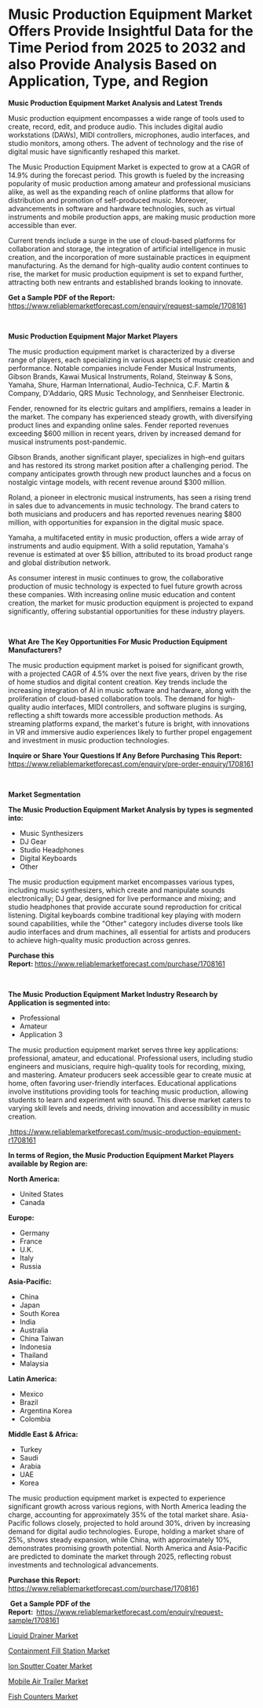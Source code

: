 <p><h1>Music Production Equipment Market Offers Provide Insightful Data for the Time Period from 2025 to 2032 and also Provide Analysis Based on Application, Type, and Region</h1></p><p><strong>Music Production Equipment Market Analysis and Latest Trends</strong></p>
<p><p>Music production equipment encompasses a wide range of tools used to create, record, edit, and produce audio. This includes digital audio workstations (DAWs), MIDI controllers, microphones, audio interfaces, and studio monitors, among others. The advent of technology and the rise of digital music have significantly reshaped this market.</p><p>The Music Production Equipment Market is expected to grow at a CAGR of 14.9% during the forecast period. This growth is fueled by the increasing popularity of music production among amateur and professional musicians alike, as well as the expanding reach of online platforms that allow for distribution and promotion of self-produced music. Moreover, advancements in software and hardware technologies, such as virtual instruments and mobile production apps, are making music production more accessible than ever.</p><p>Current trends include a surge in the use of cloud-based platforms for collaboration and storage, the integration of artificial intelligence in music creation, and the incorporation of more sustainable practices in equipment manufacturing. As the demand for high-quality audio content continues to rise, the market for music production equipment is set to expand further, attracting both new entrants and established brands looking to innovate.</p></p>
<p><strong>Get a Sample PDF of the Report:&nbsp;</strong> <a href="https://www.reliablemarketforecast.com/enquiry/request-sample/1708161?utm_campaign=1893&utm_medium=2&utm_source=Github&utm_content=ia&utm_term=11042025&utm_id=music-production-equipment">https://www.reliablemarketforecast.com/enquiry/request-sample/1708161</a></p>
<p>&nbsp;</p>
<p><strong>Music Production Equipment Major Market Players</strong></p>
<p><p>The music production equipment market is characterized by a diverse range of players, each specializing in various aspects of music creation and performance. Notable companies include Fender Musical Instruments, Gibson Brands, Kawai Musical Instruments, Roland, Steinway & Sons, Yamaha, Shure, Harman International, Audio-Technica, C.F. Martin & Company, D'Addario, QRS Music Technology, and Sennheiser Electronic.</p><p>Fender, renowned for its electric guitars and amplifiers, remains a leader in the market. The company has experienced steady growth, with diversifying product lines and expanding online sales. Fender reported revenues exceeding $600 million in recent years, driven by increased demand for musical instruments post-pandemic.</p><p>Gibson Brands, another significant player, specializes in high-end guitars and has restored its strong market position after a challenging period. The company anticipates growth through new product launches and a focus on nostalgic vintage models, with recent revenue around $300 million.</p><p>Roland, a pioneer in electronic musical instruments, has seen a rising trend in sales due to advancements in music technology. The brand caters to both musicians and producers and has reported revenues nearing $800 million, with opportunities for expansion in the digital music space.</p><p>Yamaha, a multifaceted entity in music production, offers a wide array of instruments and audio equipment. With a solid reputation, Yamaha's revenue is estimated at over $5 billion, attributed to its broad product range and global distribution network.</p><p>As consumer interest in music continues to grow, the collaborative production of music technology is expected to fuel future growth across these companies. With increasing online music education and content creation, the market for music production equipment is projected to expand significantly, offering substantial opportunities for these industry players.</p></p>
<p>&nbsp;</p>
<p><strong>What Are The Key Opportunities For Music Production Equipment Manufacturers?</strong></p>
<p><p>The music production equipment market is poised for significant growth, with a projected CAGR of 4.5% over the next five years, driven by the rise of home studios and digital content creation. Key trends include the increasing integration of AI in music software and hardware, along with the proliferation of cloud-based collaboration tools. The demand for high-quality audio interfaces, MIDI controllers, and software plugins is surging, reflecting a shift towards more accessible production methods. As streaming platforms expand, the market's future is bright, with innovations in VR and immersive audio experiences likely to further propel engagement and investment in music production technologies.</p></p>
<p><strong>Inquire or Share Your Questions If Any Before Purchasing This Report:</strong> <a href="https://www.reliablemarketforecast.com/enquiry/pre-order-enquiry/1708161?utm_campaign=1893&utm_medium=2&utm_source=Github&utm_content=ia&utm_term=11042025&utm_id=music-production-equipment">https://www.reliablemarketforecast.com/enquiry/pre-order-enquiry/1708161</a></p>
<p>&nbsp;</p>
<p><strong>Market Segmentation</strong></p>
<p><strong>The Music Production Equipment Market Analysis by types is segmented into:</strong></p>
<p><ul><li>Music Synthesizers</li><li>DJ Gear</li><li>Studio Headphones</li><li>Digital Keyboards</li><li>Other</li></ul></p>
<p><p>The music production equipment market encompasses various types, including music synthesizers, which create and manipulate sounds electronically; DJ gear, designed for live performance and mixing; and studio headphones that provide accurate sound reproduction for critical listening. Digital keyboards combine traditional key playing with modern sound capabilities, while the "Other" category includes diverse tools like audio interfaces and drum machines, all essential for artists and producers to achieve high-quality music production across genres.</p></p>
<p><strong>Purchase this Report:&nbsp;</strong><a href="https://www.reliablemarketforecast.com/purchase/1708161?utm_campaign=1893&utm_medium=2&utm_source=Github&utm_content=ia&utm_term=11042025&utm_id=music-production-equipment">https://www.reliablemarketforecast.com/purchase/1708161</a></p>
<p>&nbsp;</p>
<p><strong>The Music Production Equipment Market Industry Research by Application is segmented into:</strong></p>
<p><ul><li>Professional</li><li>Amateur</li><li>Application 3</li></ul></p>
<p><p>The music production equipment market serves three key applications: professional, amateur, and educational. Professional users, including studio engineers and musicians, require high-quality tools for recording, mixing, and mastering. Amateur producers seek accessible gear to create music at home, often favoring user-friendly interfaces. Educational applications involve institutions providing tools for teaching music production, allowing students to learn and experiment with sound. This diverse market caters to varying skill levels and needs, driving innovation and accessibility in music creation.</p></p>
<p><a href="https://www.reliablemarketforecast.com/music-production-equipment-r1708161?utm_campaign=1893&utm_medium=2&utm_source=Github&utm_content=ia&utm_term=11042025&utm_id=music-production-equipment">&nbsp;https://www.reliablemarketforecast.com/music-production-equipment-r1708161</a></p>
<p><strong>In terms of Region, the Music Production Equipment Market Players available by Region are:</strong></p>
<p>
    <p> <strong> North America: </strong>
        <ul>
            <li>United States</li>
            <li>Canada</li>
        </ul>
        </p> 
    <p> <strong> Europe: </strong>
        <ul>
            <li>Germany</li>
            <li>France</li>
            <li>U.K.</li>
            <li>Italy</li>
            <li>Russia</li>
        </ul>
        </p> 
    <p> <strong> Asia-Pacific: </strong>
        <ul>
            <li>China</li>
            <li>Japan</li>
            <li>South Korea</li>
            <li>India</li>
            <li>Australia</li>
            <li>China Taiwan</li>
            <li>Indonesia</li>
            <li>Thailand</li>
            <li>Malaysia</li>
        </ul>
        </p> 
    <p> <strong> Latin America: </strong>
        <ul>
            <li>Mexico</li>
            <li>Brazil</li>
            <li>Argentina Korea</li>
            <li>Colombia</li>
        </ul>
        </p> 
    <p> <strong> Middle East & Africa: </strong>
        <ul>
            <li>Turkey</li>
            <li>Saudi</li>
            <li>Arabia</li>
            <li>UAE</li>
            <li>Korea</li>
        </ul>
    </p>
    </p>
<p><p>The music production equipment market is expected to experience significant growth across various regions, with North America leading the charge, accounting for approximately 35% of the total market share. Asia-Pacific follows closely, projected to hold around 30%, driven by increasing demand for digital audio technologies. Europe, holding a market share of 25%, shows steady expansion, while China, with approximately 10%, demonstrates promising growth potential. North America and Asia-Pacific are predicted to dominate the market through 2025, reflecting robust investments and technological advancements.</p></p>
<p><strong>Purchase this Report: </strong><a href="https://www.reliablemarketforecast.com/purchase/1708161?utm_campaign=1893&utm_medium=2&utm_source=Github&utm_content=ia&utm_term=11042025&utm_id=music-production-equipment">https://www.reliablemarketforecast.com/purchase/1708161</a></p>
<p>&nbsp;<strong>Get a Sample PDF of the Report:&nbsp;&nbsp;</strong><a href="https://www.reliablemarketforecast.com/enquiry/request-sample/1708161?utm_campaign=1893&utm_medium=2&utm_source=Github&utm_content=ia&utm_term=11042025&utm_id=music-production-equipment">https://www.reliablemarketforecast.com/enquiry/request-sample/1708161</a></p>
<p><strong></strong></p>
<p><p><a href="https://github.com/gambokaiohjr/Market-Research-Report-List-1/blob/main/liquid-drainer-market.md?utm_campaign=1893&utm_medium=2&utm_source=Github&utm_content=ia&utm_term=11042025&utm_id=music-production-equipment">Liquid Drainer Market</a></p><p><a href="https://github.com/messonmengen75/Market-Research-Report-List-1/blob/main/containment-fill-station-market.md?utm_campaign=1893&utm_medium=2&utm_source=Github&utm_content=ia&utm_term=11042025&utm_id=music-production-equipment">Containment Fill Station Market</a></p><p><a href="https://github.com/bocksovers0r/Market-Research-Report-List-1/blob/main/ion-sputter-coater-market.md?utm_campaign=1893&utm_medium=2&utm_source=Github&utm_content=ia&utm_term=11042025&utm_id=music-production-equipment">Ion Sputter Coater Market</a></p><p><a href="https://github.com/saimntamiki/Market-Research-Report-List-1/blob/main/mobile-air-trailer-market.md?utm_campaign=1893&utm_medium=2&utm_source=Github&utm_content=ia&utm_term=11042025&utm_id=music-production-equipment">Mobile Air Trailer Market</a></p><p><a href="https://github.com/skoppmerlib9/Market-Research-Report-List-1/blob/main/fish-counters-market.md?utm_campaign=1893&utm_medium=2&utm_source=Github&utm_content=ia&utm_term=11042025&utm_id=music-production-equipment">Fish Counters Market</a></p></p>